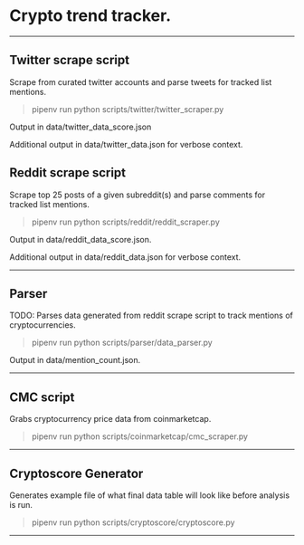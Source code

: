 # Crypto trend tracker.

---

## Twitter scrape script

Scrape from curated twitter accounts and parse tweets for tracked list mentions.

> pipenv run python scripts/twitter/twitter_scraper.py

Output in data/twitter\_data\_score.json

Additional output in data/twitter_data.json for verbose context.

## Reddit scrape script

Scrape top 25 posts of a given subreddit(s) and parse comments for tracked list mentions.

> pipenv run python scripts/reddit/reddit_scraper.py

Output in data/reddit\_data\_score.json.

Additional output in data/reddit_data.json for verbose context.

---

## Parser

TODO: Parses data generated from reddit scrape script to track mentions of cryptocurrencies.

> pipenv run python scripts/parser/data_parser.py

Output in data/mention_count.json.

---

## CMC script

Grabs cryptocurrency price data from coinmarketcap.

> pipenv run python scripts/coinmarketcap/cmc_scraper.py

---

## Cryptoscore Generator

Generates example file of what final data table will look like before analysis is run.

> pipenv run python scripts/cryptoscore/cryptoscore.py

---